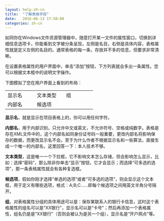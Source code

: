 ```yaml
---
layout: help-zh-cn
title:  "了解表格字段"
date:   2016-06-13 17:50:00
categories: zh-cn
---
```


如同你在Windows文件资源管理器中，随意打开某一文件的属性窗口，切换到详细信息选项卡，你能看到文字被分条呈现，左侧是名目，右侧是具体内容，表格属性就是定义左侧的名目的。通常表格的每一条，存放并不多的信息，但要求非常清晰。

在设置表格属性的用户界面中，单击“添加”按钮，下方列表就会多出一条属性。您可以根据文本框中的说明文字操作。

下图模拟了您在用户界面上看到的布局：

<table>
    <tr>
        <td style="width: 80px">显示名</td>
        <td style="width: 80px">文本类型</td>
        <td style="width: 80px">组</td>
    </tr>
    <tr>
        <td>内部名</td>
        <td>候选项</td>
    </tr>
</table>

**显示名**，就是显示在项目表格上的，你可以用任何字符。

**内部名**，用于内部识别，只允许中文或英文，不允许符号、空格或纯数字。表格是存在XML文件中的，这个内部名如同身份证号码一般重要，更改内部名将影响保存的数据，而更改显示名不会。至于为什么作者不根据显示名和一些算法，直接生成一个唯一的内部名，这里回答一下：本人技术不够。

**文本类型**，这是唯一一个下拉框，它不影响文本怎么存储，但会影响怎么显示，比如：选择“密码”，那么除非你单击“显示”按钮，它才会显示；而选择“可多选的选项”，那一条表格属性就会有各种复选框。

**候选项**，假如你刚才选择“单选的选项”或者“可多选的选项”，则会显示这个文本框，用于定义有哪些选项，格式：A;B;C……即每个候选项之间用英文半角分号隔开。

**组**，对表格属性分组的具体用途可以是：保存某联系人的银行卡信息，这时这个表格属性的组名可以是“XX银行”，显示名可以是“卡号”；然后再添加一个表格属性，组名仍是是“XX银行”（否则会被认为是另一个组），显示名是“开户网点”等。